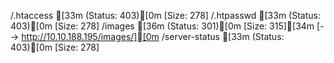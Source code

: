 /.htaccess           [33m (Status: 403)[0m [Size: 278]
/.htpasswd           [33m (Status: 403)[0m [Size: 278]
/images              [36m (Status: 301)[0m [Size: 315][34m [--> http://10.10.188.195/images/][0m
/server-status       [33m (Status: 403)[0m [Size: 278]
